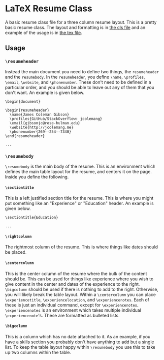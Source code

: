 # LaTeX Resume Class

A basic resume class file for a three column resume layout. This is a pretty
basic resume class. The layout and formatting is
in [the cls file](./resumeclass.cls) and an example of the usage is
in [the tex file](./resume.tex).

## Usage

### `\resumeheader`

Instead the main document you need to define two things, the `resumeheader` and
the `resumebody`. In the `resumeheader`, you define `\name`, `\profiles`,
`\email`, `\website`, and `\phonenumber`. These don't need to be defined in a
particular order, and you should be able to leave out any of them that you don't
want. An example is given below.

```
\begin{document}

\begin{resumeheader}
  \name{James Coleman Gibson}
  \profiles{GitHub/StackOverflow: jcolemang}
  \email{gibsonjc@rose-hulman.edu}
  \website{http://jcolemang.me}
  \phonenumber{269--254--7340}
\end{resumeheader}

...
```

### `\resumebody`

`\resumebody` is the main body of the resume. This is an environment which
defines the main table layout for the resume, and centers it on the page. Inside
you define the following.

#### `\sectiontitle`

This is a left justified section title for the resume. This is where you might
put something like an "Experience" or "Education" header. An example is given below.

```
\sectiontitle{Education}

...
```

#### `\rightcolumn`

The rightmost column of the resume. This is where things like dates should be
placed.

#### `\centercolumn`

This is the center column of the resume where the bulk of the content should be.
This can be used for things like experience where you wish to give content in
the center and dates of the experience to the right. `\bigcolumn` should be used
if there is nothing to add to the right. Otherwise, you will likely break the
table layout. Within a `\centercolumn` you can place `\experiencetitle`,
`\experiencelocation`, and `\experiencenotes`. Each of these is just an
individual command, except for `\experiencenotes`. `\experiencenotes` is an
environment which takes multiple individual `\experiencenote`'s. These are
formatted as bulleted lists.

#### `\bigcolumn`

This is a column which has no date attached to it. As an example, if you have a
skills section you probably don't have anything to add but a single list. To
keep the table layout happy within `\resumebody` you use this to take up two
columns within the table.

